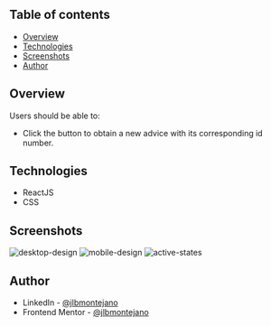 ## Table of contents

- [Overview](#overview)
- [Technologies](#technologies)
- [Screenshots](#screenshots)
- [Author](#author)

## Overview

Users should be able to:

- Click the button to obtain a new advice with its corresponding id number.

## Technologies

- ReactJS
- CSS

## Screenshots

![desktop-design](https://user-images.githubusercontent.com/99704047/168683337-e37541f3-18f2-4c00-aca8-e6e0f3d7dd6f.jpg)
![mobile-design](https://user-images.githubusercontent.com/99704047/168683391-820c8df6-6760-4461-bc14-e8a1fa7b5cbf.jpg)
![active-states](https://user-images.githubusercontent.com/99704047/168683402-babe249b-bf7a-4b76-8eeb-141346fc89d1.jpg)

## Author

- LinkedIn - [@jlbmontejano](https://www.linkedin.com/in/jlbmontejano/)
- Frontend Mentor - [@jlbmontejano](https://www.frontendmentor.io/profile/jlbmontejano)
